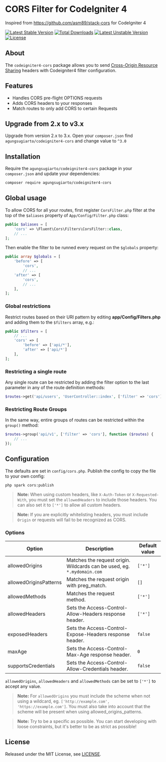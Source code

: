 # CORS Filter for CodeIgniter 4

Inspired from https://github.com/asm89/stack-cors for CodeIgniter 4

[![Latest Stable Version](https://poser.pugx.org/agungsugiarto/codeigniter4-cors/v)](https://packagist.org/packages/agungsugiarto/codeigniter4-cors)
[![Total Downloads](https://poser.pugx.org/agungsugiarto/codeigniter4-cors/downloads)](https://packagist.org/packages/agungsugiarto/codeigniter4-cors)
[![Latest Unstable Version](https://poser.pugx.org/agungsugiarto/codeigniter4-cors/v/unstable)](https://packagist.org/packages/agungsugiarto/codeigniter4-cors)
[![License](https://poser.pugx.org/agungsugiarto/codeigniter4-cors/license)](https://packagist.org/packages/agungsugiarto/codeigniter4-cors)

## **About**

The `codeigniter4-cors` package allows you to send [Cross-Origin Resource Sharing](https://developer.mozilla.org/en-US/docs/Web/HTTP/CORS/)
headers with Codeigniter4 filter configuration.

## **Features**

* Handles CORS pre-flight OPTIONS requests
* Adds CORS headers to your responses
* Match routes to only add CORS to certain Requests

## **Upgrade from 2.x to v3.x**

Upgrade from version 2.x to 3.x. Open your `composer.json` find `agungsugiarto/codeigniter4-cors` and change value to `^3.0`

## **Installation**

Require the `agungsugiarto/codeigniter4-cors` package in your `composer.json` and update your dependencies:
```sh
composer require agungsugiarto/codeigniter4-cors
```

## **Global usage**

To allow CORS for all your routes, first register `CorsFilter.php` filter at the top of the `$aliases` property of  `App/Config/Filter.php` class:

```php
public $aliases = [
    'cors' => \Fluent\Cors\Filters\CorsFilter::class,
    // ...
];
```

Then enable the filter to be runned every request on the `$globals` property:

```php
public array $globals = [
    'before' => [
        'cors',
        // ...
    'after' => [
        'cors',
        // ...
    ],
];
```

### **Global restrictions**
Restrict routes based on their URI pattern by editing **app/Config/Filters.php** and adding them to the
`$filters` array, e.g.:

```php
public $filters = [
    // ...
    'cors' => [
        'before' => ['api/*'],
        'after' => ['api/*']
    ],
];
```

### **Restricting a single route**
Any single route can be restricted by adding the filter option to the last parameter in any of the route definition methods:
```php
$routes->get('api/users', 'UserController::index', ['filter' => 'cors']);
```

### **Restricting Route Groups**
In the same way, entire groups of routes can be restricted within the `group()` method:
```php
$routes->group('api/v1', ['filter' => 'cors'], function ($routes) {
    // ...
});
```

## **Configuration**

The defaults are set in `config/cors.php`. Publish the config to copy the file to your own config:
```sh
php spark cors:publish
```
> **Note:** When using custom headers, like `X-Auth-Token` or `X-Requested-With`, you must set the `allowedHeaders` to include those headers. You can also set it to `['*']` to allow all custom headers.

> **Note:** If you are explicitly whitelisting headers, you must include `Origin` or requests will fail to be recognized as CORS.


### **Options**

| Option                   | Description                                                              | Default value |
|--------------------------|--------------------------------------------------------------------------|---------------|
| allowedOrigins           | Matches the request origin. Wildcards can be used, eg. `*.mydomain.com`  |    `['*']`    |
| allowedOriginsPatterns   | Matches the request origin with preg_match.                              |    `[]`    |
| allowedMethods           | Matches the request method.                                              |    `['*']`    |
| allowedHeaders           | Sets the Access-Control-Allow-Headers response header.                   |    `['*']`    |
| exposedHeaders           | Sets the Access-Control-Expose-Headers response header.                  |    `false`    |
| maxAge                   | Sets the Access-Control-Max-Age response header.                         |    `0`        |
| supportsCredentials      | Sets the Access-Control-Allow-Credentials header.                        |    `false`    |


`allowedOrigins`, `allowedHeaders` and `allowedMethods` can be set to `['*']` to accept any value.

> **Note:** For `allowedOrigins` you must include the scheme when not using a wildcard, eg. `['http://example.com', 'https://example.com']`. You must also take into account that the scheme will be present when using allowed_origins_patterns.

> **Note:** Try to be a specific as possible. You can start developing with loose constraints, but it's better to be as strict as possible!

## **License**

Released under the MIT License, see [LICENSE](https://github.com/agungsugiarto/codeigniter4-cors/blob/master/LICENSE.md).
